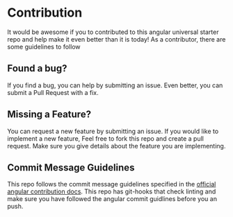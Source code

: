 # Contribution
It would be awesome if you to contributed to this angular universal starter repo and help make it even better than it is today! As a contributor, there are some guidelines to follow

## Found a bug?
If you find a bug, you can help by submitting an issue. Even better, you can submit a Pull Request with a fix.

## Missing a Feature?
You can request a new feature by submitting an issue. If you would like to implement a new feature, Feel free to fork this repo and create a pull request. Make sure you give details about the feature you are implementing.

## Commit Message Guidelines
This repo follows the commit message guidelines specified in the [official angular contribution docs](https://github.com/angular/angular/blob/master/CONTRIBUTING.md#rules). This repo has git-hooks that check linting and make sure you have followed the angular commit guidlines before you an push.
